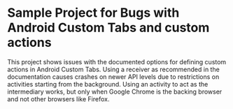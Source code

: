 # Sample Project for Bugs with Android Custom Tabs and custom actions

This project shows issues with the documented options for defining custom actions in Android Custom Tabs.
Using a receiver as recommended in the documentation causes crashes on newer API levels due to restrictions
on activities starting from the background. Using an activity to act as the intermediary works, but only
when Google Chrome is the backing browser and not other browsers like Firefox.
